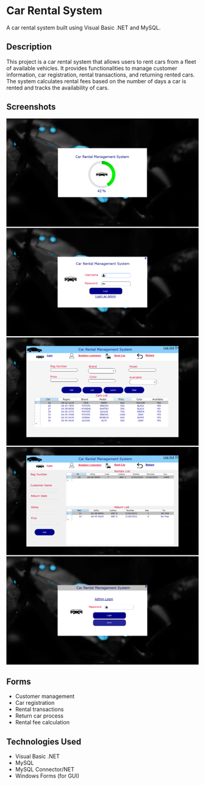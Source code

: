 # Car Rental System

A car rental system built using Visual Basic .NET and MySQL.

## Description

This project is a car rental system that allows users to rent cars from a fleet of available vehicles. It provides functionalities to manage customer information, car registration, rental transactions, and returning rented cars. The system calculates rental fees based on the number of days a car is rented and tracks the availability of cars.

## Screenshots

![Screenshot 1](screenshots/loading.png)
![Screenshot 2](screenshots/login.png)
![Screenshot 3](screenshots/cars.png)
![Screenshot 4](screenshots/return.png)
![Screenshot 5](screenshots/adlogin.png)

## Forms

- Customer management
- Car registration
- Rental transactions
- Return car process
- Rental fee calculation

## Technologies Used

- Visual Basic .NET
- MySQL
- MySQL Connector/NET
- Windows Forms (for GUI)


